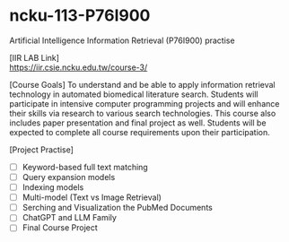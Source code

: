 # ncku-113-P76I900
Artificial Intelligence Information Retrieval (P76I900) practise


[IIR LAB Link]  
https://iir.csie.ncku.edu.tw/course-3/

[Course Goals]
To understand and be able to apply information retrieval technology in automated biomedical literature search. Students will participate in intensive computer programming projects and will enhance their skills via research to various search technologies. This course also includes paper presentation and final project as well. Students will be expected to complete all course requirements upon their participation.

[Project Practise]
* [ ] Keyword-based full text matching
* [ ] Query expansion models
* [ ] Indexing models
* [ ] Multi-model (Text vs Image Retrieval)
* [ ] Serching and Visualization the PubMed Documents
* [ ] ChatGPT and LLM Family
* [ ] Final Course Project 
